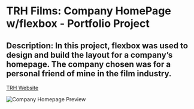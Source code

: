 # TRH Films: Company HomePage w/flexbox - Portfolio Project

## Description: In this project, flexbox was used to  design and build the layout for a company’s homepage. The company chosen was for a personal friend of mine in the film industry. 

[TRH Website](https://trhfilms.netlify.app/)

![Company Homepage Preview](/resources/images/Company%20Home%20Page%20Preview.png?raw=true "Company Homepage Preview")

